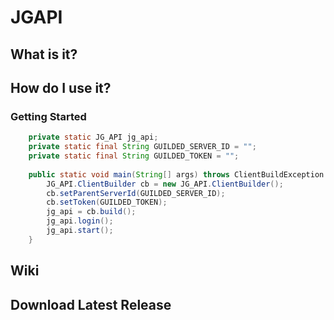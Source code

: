 # JGAPI

## What is it?

## How do I use it?

### Getting Started
```java
    private static JG_API jg_api;
    private static final String GUILDED_SERVER_ID = "";
    private static final String GUILDED_TOKEN = "";
    
    public static void main(String[] args) throws ClientBuildException {
        JG_API.ClientBuilder cb = new JG_API.ClientBuilder();
        cb.setParentServerId(GUILDED_SERVER_ID);
        cb.setToken(GUILDED_TOKEN);
        jg_api = cb.build();
        jg_api.login();
        jg_api.start();
    }
```

## Wiki

## Download Latest Release